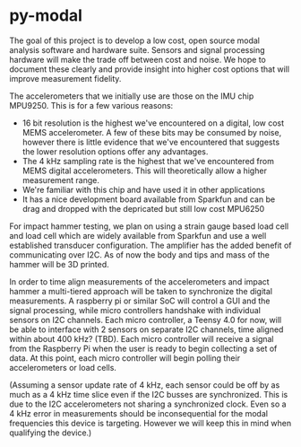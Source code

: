 # py-modal
The goal of this project is to develop a low cost, open source modal analysis software and hardware suite. Sensors and signal processing hardware will make the trade off between cost and noise. We hope to document these clearly and provide insight into higher cost options that will improve measurement fidelity.

The accelerometers that we initially use are those on the IMU chip MPU9250. This is for a few various reasons:
* 16 bit resolution is the highest we've encountered on a digital, low cost MEMS accelerometer. A few of these bits may be consumed by noise, however there is little evidence that we've encountered that suggests the lower resolution options offer any advantages.
* The 4 kHz sampling rate is the highest that we've encountered from MEMS digital accelerometers. This will theoretically allow a higher measurement range.
* We're familiar with this chip and have used it in other applications
* It has a nice development board available from Sparkfun and can be drag and dropped with the depricated but still low cost MPU6250

For impact hammer testing, we plan on using a strain gauge based load cell and load cell which are widely available from Sparkfun and use a well established transducer configuration. The amplifier has the added benefit of communicating over I2C. <link to strain gage load cell> As of now the body and tips and mass of the hammer will be 3D printed.

In order to time align measurements of the accelerometers and impact hammer a multi-tiered approach will be taken to synchronize the digital measurements. A raspberry pi or similar SoC will control a GUI and the signal processing, while micro controllers handshake with individual sensors on I2C channels. Each micro controller, a Teensy 4.0 for now, will be able to interface with 2 sensors on separate I2C channels, time aligned within about 400 kHz? (TBD). Each micro controller will receive a signal from the Raspberry Pi when the user is ready to begin collecting a set of data. At this point, each micro controller will begin polling their accelerometers or load cells.

(Assuming a sensor update rate of 4 kHz, each sensor could be off by as much as a 4 kHz time slice even if the I2C busses are synchronized. This is due to the I2C accelerometers not sharing a synchronized clock. Even so a 4 kHz error in measurements should be inconsequential for the modal frequencies this device is targeting. However we will keep this in mind when qualifying the device.)

